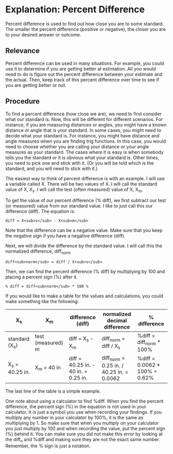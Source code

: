# Explanation: Percent Difference

Percent difference is used to find out how close you are to some standard.  The smaller the percent difference (positive or negative), the closer you are to your desired answer or outcome.

## Relevance

Percent difference can be used in many situations.  For example, you could use it to determine if you are getting better at estimation.  All you would need to do is figure out the percent difference between your estimate and the actual.  Then, keep track of this percent difference over time to see if you are getting better or not.

## Procedure

To find a percent difference (how close we are), we need to first consider what our standard is.  Now, this will be different for different scenarios.  For instance, if you are measuring distances or angles, you might have a known distance or angle that is your standard.  In some cases, you might need to decide what your standard is.  For instance, you might have distance and angle measures when you are finding trig functions.  In this case, you would need to choose whether you are calling your distance or your angle measures as your standard.  The cases where it is easy is when somebody tells you the standard or it is obvious what your standard is.  Other times, you need to pick one and stick with it.  (Or you will be told which is the standard, and you will need to stick with it.)

The easiest way to think of percent difference is with an example.  I will use a variable called X.  There will be two values of X.  I will call the standard value of X, X<sub>s</sub>.  I will call the test (often measured) value of X, X<sub>m</sub>.

To get the value of our percent difference (% diff), we first subtract our test (or measured) value from our standard value.  I like to just call this our difference (diff).  The equation is:

```diff = X<sub>s</sub> - X<sub>m</sub>```

Note that the difference can be a negative value.  Make sure that you keep the negative sign if you have a negative difference (diff).

Next, we will divide the difference by the standard value.  I will call this the normalized difference, diff<sub>norm</sub>

```diff<sub>norm</sub> = diff / X<sub>s</sub>```

Then, we can find the percent difference (% diff) by multiplying by 100 and placing a percent sign (%) after it.

```% diff = diff<sub>norm</sub> * 100 %```

If you would like to make a table for the values and calculations, you could make something like the following:

X<sub>s</sub> | X<sub>m</sub> | difference (diff) | normalized decimal difference | % difference
------------- | ------------- | ----------------- | ------------------ | ------------
standard (X<sub>s</sub>) | test (measured) <Xsub>m</sub> | diff = X<sub>s</sub> - X<sub>m</sub> | diff<sub>norm</sub> = diff / X<sub>s</sub> | %diff = diff<sub>norm</sub> * 100%
X<sub>s</sub> = 40.25 in. | X<sub>m</sub> = 40 in | diff = 40.25 in. - 40 in. = 0.25 in. | diff<sub>norm</sub> = 0.25 in. / 40.25 in. = 0.0062 | %diff = 0.0062 * 100% = 0.62%

The last line of the table is a simple example.

One note about using a calculator to find %diff.  When you find the percent difference, the percent sign (%) in the equation is not used in your calculator.  It is just a symbol you use when recording your findings.  If you multiply any number in your calculator by 100%, it is the same as multiplying by 1.  So make sure that when you multiply on your calculator you just multiply by 100 and when recording the value, put the percent sign (%) behind it.  You can make sure you did not make this error by looking at the diff<sub>n</sub> and %diff and making sure they are not the exact same number.  Remember, the % sign is just a notation.

